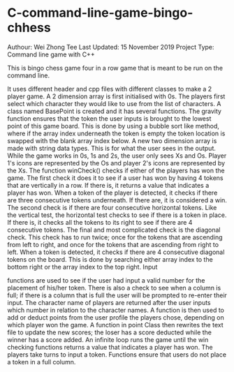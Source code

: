 # C-command-line-game-bingo-chhess

Authour: Wei Zhong Tee
Last Updated: 15 November 2019
Project Type: Command line game with C++

This is bingo chess game four in a row game that is meant to be run on the command line.

It uses different header and cpp
files with different classes to make a 2 player game. A 2 dimension array is first
initialised with 0s. The players first select which character they would like to use from
the list of characters. A class named BasePoint is created and it has several functions.
The gravity function ensures that the token the user inputs is brought to the lowest point
of this game board. This is done by using a bubble sort like method, where if the array
index underneath the token is empty the token location is swapped with the blank array
index below. A new two dimension array is made with string data types. This is for what
the user sees in the output. While the game works in 0s, 1s and 2s, the user only sees
Xs and Os. Player 1's icons are represented by the Os and player 2's icons are
represented by the Xs. The function winCheck() checks if either of the players has won
the game. The first check it does it to see if a user has won by having 4 tokens that are
vertically in a row. If there is, it returns a value that indicates a player has won.
When a token of the player is detected, it checks if there are three consecutive tokens
underneath. If there are, it is considered a win. The second check is if there are four
consecutive horizontal tokens. Like the vertical test, the horizontal test checks to see if
there is a token in place. If there is, it checks all the tokens to its right to see if there are
4 consecutive tokens. The final and most complicated check is the diagonal check. This
check has to run twice; once for the tokens that are ascending from left to right, and
once for the tokens that are ascending from right to left. When a token is detected, it
checks if there are 4 consecutive diagonal tokens on the board. This is done by
searching either array index to the bottom right or the array index to the top right. Input

functions are used to see if the user had input a valid number for the placement of
his/her token. There is also a check to see when a column is full; if there is a column
that is full the user will be prompted to re-enter their input. The character name of
players are returned after the user inputs which number in relation to the character
names. A function is then used to add or deduct points from the user profile the players
chose, depending on which player won the game. A function in point Class then rewrites
the text file to update the new scores; the loser has a score deducted while the winner
has a score added.
An infinite loop runs the game until the win checking functions returns a value that
indicates a player has won. The players take turns to input a token. Functions ensure
that users do not place a token in a full column.
